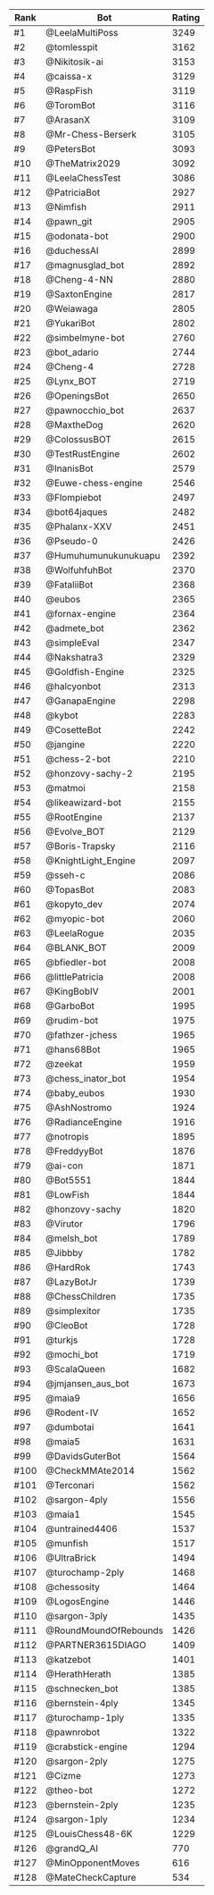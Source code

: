Rank|Bot|Rating
---|---|---
#1|@LeelaMultiPoss|3249
#2|@tomlesspit|3162
#3|@Nikitosik-ai|3153
#4|@caissa-x|3129
#5|@RaspFish|3119
#6|@ToromBot|3116
#7|@ArasanX|3109
#8|@Mr-Chess-Berserk|3105
#9|@PetersBot|3093
#10|@TheMatrix2029|3092
#11|@LeelaChessTest|3086
#12|@PatriciaBot|2927
#13|@Nimfish|2911
#14|@pawn_git|2905
#15|@odonata-bot|2900
#16|@duchessAI|2899
#17|@magnusglad_bot|2892
#18|@Cheng-4-NN|2880
#19|@SaxtonEngine|2817
#20|@Weiawaga|2805
#21|@YukariBot|2802
#22|@simbelmyne-bot|2760
#23|@bot_adario|2744
#24|@Cheng-4|2728
#25|@Lynx_BOT|2719
#26|@OpeningsBot|2650
#27|@pawnocchio_bot|2637
#28|@MaxtheDog|2620
#29|@ColossusBOT|2615
#30|@TestRustEngine|2602
#31|@InanisBot|2579
#32|@Euwe-chess-engine|2546
#33|@Flompiebot|2497
#34|@bot64jaques|2482
#35|@Phalanx-XXV|2451
#36|@Pseudo-0|2426
#37|@Humuhumunukunukuapu|2392
#38|@WolfuhfuhBot|2370
#39|@FataliiBot|2368
#40|@eubos|2365
#41|@fornax-engine|2364
#42|@admete_bot|2362
#43|@simpleEval|2347
#44|@Nakshatra3|2329
#45|@Goldfish-Engine|2325
#46|@halcyonbot|2313
#47|@GanapaEngine|2298
#48|@kybot|2283
#49|@CosetteBot|2242
#50|@jangine|2220
#51|@chess-2-bot|2210
#52|@honzovy-sachy-2|2195
#53|@matmoi|2158
#54|@likeawizard-bot|2155
#55|@RootEngine|2137
#56|@Evolve_BOT|2129
#57|@Boris-Trapsky|2116
#58|@KnightLight_Engine|2097
#59|@sseh-c|2086
#60|@TopasBot|2083
#61|@kopyto_dev|2074
#62|@myopic-bot|2060
#63|@LeelaRogue|2035
#64|@BLANK_BOT|2009
#65|@bfiedler-bot|2008
#66|@littlePatricia|2008
#67|@KingBobIV|2001
#68|@GarboBot|1995
#69|@rudim-bot|1975
#70|@fathzer-jchess|1965
#71|@hans68Bot|1965
#72|@zeekat|1959
#73|@chess_inator_bot|1954
#74|@baby_eubos|1930
#75|@AshNostromo|1924
#76|@RadianceEngine|1916
#77|@notropis|1895
#78|@FreddyyBot|1876
#79|@ai-con|1871
#80|@Bot5551|1844
#81|@LowFish|1844
#82|@honzovy-sachy|1820
#83|@Virutor|1796
#84|@melsh_bot|1789
#85|@Jibbby|1782
#86|@HardRok|1743
#87|@LazyBotJr|1739
#88|@ChessChildren|1735
#89|@simplexitor|1735
#90|@CleoBot|1728
#91|@turkjs|1728
#92|@mochi_bot|1719
#93|@ScalaQueen|1682
#94|@jmjansen_aus_bot|1673
#95|@maia9|1656
#96|@Rodent-IV|1652
#97|@dumbotai|1641
#98|@maia5|1631
#99|@DavidsGuterBot|1564
#100|@CheckMMAte2014|1562
#101|@Terconari|1562
#102|@sargon-4ply|1556
#103|@maia1|1545
#104|@untrained4406|1537
#105|@munfish|1517
#106|@UltraBrick|1494
#107|@turochamp-2ply|1468
#108|@chessosity|1464
#109|@LogosEngine|1446
#110|@sargon-3ply|1435
#111|@RoundMoundOfRebounds|1426
#112|@PARTNER3615DIAGO|1409
#113|@katzebot|1401
#114|@HerathHerath|1385
#115|@schnecken_bot|1385
#116|@bernstein-4ply|1345
#117|@turochamp-1ply|1335
#118|@pawnrobot|1322
#119|@crabstick-engine|1294
#120|@sargon-2ply|1275
#121|@Cizme|1273
#122|@theo-bot|1272
#123|@bernstein-2ply|1235
#124|@sargon-1ply|1234
#125|@LouisChess48-6K|1229
#126|@grandQ_AI|770
#127|@MinOpponentMoves|616
#128|@MateCheckCapture|534
